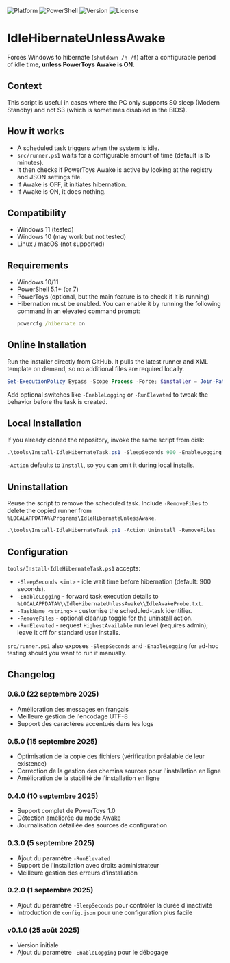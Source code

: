 ![Platform](https://img.shields.io/badge/platform-Windows%2011-blue?logo=windows)
![PowerShell](https://img.shields.io/badge/PowerShell-5.1+-blue?logo=powershell)
![Version](https://img.shields.io/badge/version-0.6.0-green)
![License](https://img.shields.io/badge/license-MIT-green)

# IdleHibernateUnlessAwake

Forces Windows to hibernate (`shutdown /h /f`) after a configurable period of idle time, **unless PowerToys Awake is ON**.

## Context

This script is useful in cases where the PC only supports S0 sleep (Modern Standby) and not S3 (which is sometimes disabled in the BIOS).

## How it works

- A scheduled task triggers when the system is idle.
- `src/runner.ps1` waits for a configurable amount of time (default is 15 minutes).
- It then checks if PowerToys Awake is active by looking at the registry and JSON settings file.
- If Awake is OFF, it initiates hibernation.
- If Awake is ON, it does nothing.

## Compatibility

- Windows 11 (tested)
- Windows 10 (may work but not tested)
- Linux / macOS (not supported)

## Requirements

- Windows 10/11
- PowerShell 5.1+ (or 7)
- PowerToys (optional, but the main feature is to check if it is running)
- Hibernation must be enabled. You can enable it by running the following command in an elevated command prompt:
  ```cmd
  powercfg /hibernate on
  ```

## Online Installation

Run the installer directly from GitHub. It pulls the latest runner and XML template on demand, so no additional files are required locally.

```powershell
Set-ExecutionPolicy Bypass -Scope Process -Force; $installer = Join-Path $env:TEMP ("IdleHibernateInstaller_{0}.ps1" -f [guid]::NewGuid()); Invoke-WebRequest 'https://raw.githubusercontent.com/cneuen/IdleHibernateUnlessAwake/main/tools/Install-IdleHibernateTask.ps1' -OutFile $installer; & $installer -Action Install -SleepSeconds 900; Remove-Item $installer
```

Add optional switches like `-EnableLogging` or `-RunElevated` to tweak the behavior before the task is created.

## Local Installation

If you already cloned the repository, invoke the same script from disk:

```powershell
.\tools\Install-IdleHibernateTask.ps1 -SleepSeconds 900 -EnableLogging
```

`-Action` defaults to `Install`, so you can omit it during local installs.

## Uninstallation

Reuse the script to remove the scheduled task. Include `-RemoveFiles` to delete the copied runner from `%LOCALAPPDATA%\Programs\IdleHibernateUnlessAwake`.

```powershell
.\tools\Install-IdleHibernateTask.ps1 -Action Uninstall -RemoveFiles
```

## Configuration

`tools/Install-IdleHibernateTask.ps1` accepts:

- `-SleepSeconds <int>` - idle wait time before hibernation (default: 900 seconds).
- `-EnableLogging` - forward task execution details to `%LOCALAPPDATA%\\IdleHibernateUnlessAwake\\IdleAwakeProbe.txt`.
- `-TaskName <string>` - customise the scheduled-task identifier.
- `-RemoveFiles` - optional cleanup toggle for the uninstall action.
- `-RunElevated` - request `HighestAvailable` run level (requires admin); leave it off for standard user installs.

`src/runner.ps1` also exposes `-SleepSeconds` and `-EnableLogging` for ad-hoc testing should you want to run it manually.

## Changelog

### 0.6.0 (22 septembre 2025)
- Amélioration des messages en français
- Meilleure gestion de l'encodage UTF-8
- Support des caractères accentués dans les logs

### 0.5.0 (15 septembre 2025)
- Optimisation de la copie des fichiers (vérification préalable de leur existence)
- Correction de la gestion des chemins sources pour l'installation en ligne
- Amélioration de la stabilité de l'installation en ligne

### 0.4.0 (10 septembre 2025)
- Support complet de PowerToys 1.0
- Détection améliorée du mode Awake
- Journalisation détaillée des sources de configuration

### 0.3.0 (5 septembre 2025)
- Ajout du paramètre `-RunElevated`
- Support de l'installation avec droits administrateur
- Meilleure gestion des erreurs d'installation

### 0.2.0 (1 septembre 2025)
- Ajout du paramètre `-SleepSeconds` pour contrôler la durée d'inactivité
- Introduction de `config.json` pour une configuration plus facile

### v0.1.0 (25 août 2025)
- Version initiale
- Ajout du paramètre `-EnableLogging` pour le débogage




